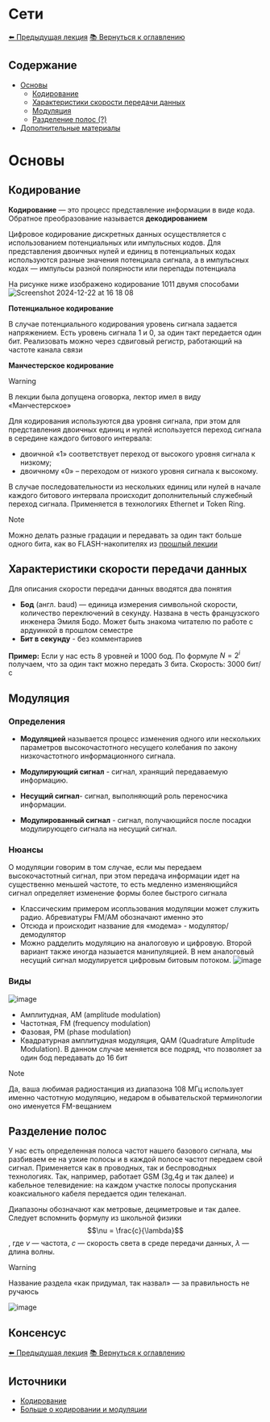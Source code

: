 # Сети
[⬅️ Предыдущая лекция](../lecture_05/lecture-5.md)
[📚 Вернуться к оглавлению](../README.md)


## Содержание
- [Основы](#основы)
 	- [Кодирование](#кодирование)
  - [Характеристики скорости передачи данных](#характеристики-скорости-передачи-данных)
  - [Модуляция](#модуляция)
  - [Разделение полос (?)](#разделение-полос)
 - [Дополнительные материалы](#источники)

# Основы
## Кодирование
**Кодирование** — это процесс представление информации в виде кода. Обратное преобразование называется **декодированием**

Цифровое кодирование дискретных данных осуществляется с использованием потенциальных или импульсных кодов. Для представления двоичных нулей и единиц в потенциальных кодах используются разные значения потенциала сигнала, а в импульсных кодах — импульсы разной полярности или перепады потенциала

На рисунке ниже изображено кодирование 1011 двумя способами
![Screenshot 2024-12-22 at 16 18 08](https://github.com/user-attachments/assets/c66e1ce4-7b0e-4b96-8301-564d3bad7a28)

**Потенциальное кодирование**

В случае потенциального кодирования уровень сигнала задается напряжением. Есть уровень сигнала 1 и 0, за один такт передается один бит. Реализовать можно через сдвиговый регистр, работающий на частоте канала связи

**Манчестерское кодирование**
> [!warning]
> В лекции была допущена оговорка, лектор имел в виду «Манчестерское»

Для кодирования используются два уровня сигнала, при этом для представления двоичных единиц и нулей используется переход сигнала в середине каждого битового интервала:
 - двоичной «1» соответствует переход от высокого уровня сигнала к низкому;
 - двоичному «0» – переходом от низкого уровня сигнала к высокому.

В случае последовательности из нескольких единиц или нулей в начале каждого битового интервала происходит дополнительный служебный переход сигнала.
Применяется в технологиях Ethernet и Token Ring.
>[!NOTE]
>Можно делать разные градации и передавать за один такт больше одного бита, как во FLASH-накопителях из [прошлый лекции](../lecture_05/lecture-5.md)


## Характеристики скорости передачи данных
Для описания скорости передачи данных  вводятся два понятия

- **Бод** (англ. baud) — единица измерения символьной скорости, количество переключений в секунду. Названа в честь французского инженера Эмиля Бодо. Может быть знакома читателю по работе с ардуинкой в прошлом семестре
- **Бит в секунду** -  без комментариев

**Пример:** Если у нас есть 8 уровней и 1000 бод. По формуле $N = 2^{i}$ получаем, что за один такт можно передать 3 бита. Скорость: 3000 бит/с


## Модуляция
### Определения
- **Модуляцией** называется процесс изменения одного или нескольких параметров высокочастотного несущего колебания по закону низкочастотного информационного сигнала.

- **Модулирующий сигнал** - сигнал, хранящий передаваемую информацию.

- **Несущий сигнал**- сигнал, выполняющий роль переносчика информации.

- **Модулированный сигнал** - сигнал, получающийся после посадки модулирующего сигнала на несущий сигнал.

### Нюансы
О модуляции говорим в том случае, если мы передаем высокочастотный сигнал, при этом передача информации идет на существенно меньшей частоте, то есть медленно изменяющийся сигнал определяет изменение формы более быстрого сигнала 

- Классическим примером исопльзования модуляции может служить радио. Абревиатуры FM/AM обозначают именно это
- Отсюда и происходит название для «модема» - модулятор/демодулятор 
- Можно радделить модуляцию на аналоговую и цифровую. Второй вариант также иногда назыается манипуляцией. В нем аналоговый несущий сигнал модулируется цифровым битовым потоком.
![image](https://github.com/user-attachments/assets/940fda74-8d90-4a7c-8fad-bef160d5f7f0)


### Виды
![image](https://upload.wikimedia.org/wikipedia/commons/a/a4/Amfm3-en-de.gif)



- Амплитудная, AM (amplitude modulation)
- Частотная, FM (frequency modulation)
- Фазовая, PM (phase modulation)
- Квадратурная амплитудная модуляция, QAM (Quadrature Amplitude Modulation). В данном случае меняется все подряд, что позволяет за один бод передавать до 16 бит
>[!NOTE]
>Да, ваша любимая радиостанция из диапазона 108 МГц использует именно частотную модуляцию, недаром в обывательской терминологии оно именуется FM-вещанием


## Разделение полос
У нас есть определенная полоса частот нашего базового сигнала, мы разбиваем ее на узкие полосы и в каждой полосе частот передаем свой сигнал. Применяется как в проводных, так и беспроводных технологиях. Так, например, работает GSM (3g,4g и так далее) и кабельное телевидение: на каждом участке полосы пропускания коаксиального кабеля передается один телеканал. 

Диапазоны обозначают как метровые, дециметровые и так далее. Следует вспомнить формулу из школьной физики $$\nu = \frac{c}{\lambda}$$, где $\nu$ — частота, $c$ — скорость света в среде передачи данных, $\lambda$ — длина волны.

>[!warning]
>Название раздела «как придумал, так назвал» — за правильность не ручаюсь


![image](https://github.com/user-attachments/assets/3c5ad35b-4619-48bf-a634-9c028ddc875d)


## Консенсус



[⬅️ Предыдущая лекция](../lecture_05/lecture-5.md)
[📚 Вернуться к оглавлению](../README.md)
## Источники
- [Кодирование](https://books.ifmo.ru/file/pdf/2275.pdf)
- [Больше о кодировании и модуляции](https://math.gsu.by/wp-content/uploads/courses/networks/r2.2.html)
